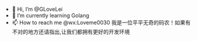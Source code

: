 - 👋 Hi, I’m @GLoveLei
- 🌱 I’m currently learning Golang
- 📫 How to reach me @wx:Loveme0030
我是一位平平无奇的码农！如果有不对的地方还请指出,让我们都拥有更好的开发环境
<!---
GLoveLei/GLoveLei is a ✨ special ✨ repository because its `README.md` (this file) appears on your GitHub profile.
You can click the Preview link to take a look at your changes.
--->

